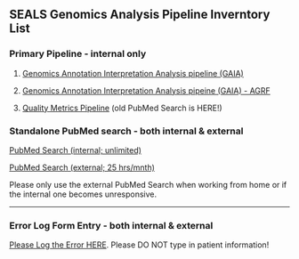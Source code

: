 ## SEALS Genomics Analysis Pipeline Inverntory List


### Primary Pipeline - internal only

1. [Genomics Annotation Interpretation Analysis pipeline (GAIA)](http://192.168.106.132:3838/myapp/)

2. [Genomics Annotation Interpretation Analysis pipeine (GAIA) - AGRF](http://192.168.106.132:3838/myapp_agrf/)

3. [Quality Metrics Pipeline](http://192.168.106.199:3838/qc/) (old PubMed Search is HERE!)


### Standalone PubMed search - both internal & external

[PubMed Search (internal; unlimited)](http://192.168.106.146:3838/PubMedSearch/)

[PubMed Search (external; 25 hrs/mnth)](https://sealsgenetics.shinyapps.io/PubMedSearch/)

Please only use the external PubMed Search when working from home or if the internal one becomes unresponsive.


----------------------------------------------------------------------------------------------------------------------------
### Error Log Form Entry - both internal & external

[Please Log the Error HERE](https://forms.gle/1QHq86jYwpFt8qqY8). Please DO NOT type in patient information! 
